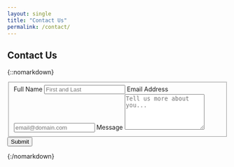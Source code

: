 ```yaml
---
layout: single
title: "Contact Us"
permalink: /contact/
---
```


## Contact Us

<!-- modify this form HTML and place wherever you want your form -->
{::nomarkdown}
<form action="https://formspree.io/f/mgerwqdg" method="POST" id="fs-frm" name="simple-contact-form">
  <fieldset id="fs-frm-inputs">
    <label for="full-name">Full Name</label>
    <input type="text" name="name" id="full-name" placeholder="First and Last" required="">
    <label for="email-address">Email Address</label>
    <input type="email" name="_replyto" id="email-address" placeholder="email@domain.com" required="">
    <label for="message">Message</label>
    <textarea rows="5" name="message" id="message" placeholder="Tell us more about you..." required=""></textarea>
    <input type="hidden" name="_subject" id="email-subject" value="Contact Form Submission">
  </fieldset>
  <input type="submit" value="Submit">
</form>
{:/nomarkdown}